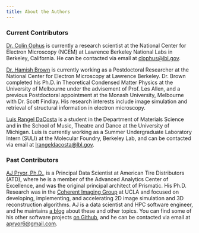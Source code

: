 ```yaml
---
title: About the Authors
---
```




### Current Contributors

[Dr. Colin Ophus](http://foundry.lbl.gov/people/colin_ophus.html) is currently a research scientist at the National Center for Electron Microscopy (NCEM) at Lawrence Berkeley National Labs in Berkeley, California. He can be contacted via email at clophus@lbl.gov.

[Dr. Hamish Brown](https://scholar.google.com.au/citations?user=QN2mSeoAAAAJ&hl=en) is currently working as a Postdoctoral Researcher at the National Center for Electron Microscopy at Lawrence Berkeley.  Dr. Brown completed his Ph.D. in Theoretical Condensed Matter Physics at the University of Melbourne under the advisement of Prof. Les Allen, and a previous Postdoctoral appointment at the Monash University, Melbourne with Dr. Scott Findlay. His research interests include image simulation and retrieval of structural information in electron microscopy.

[Luis Rangel DaCosta](http://www.linkedin.com/in/lerandc/) is a student in the Department of Materials Science and in the School of Music, Theatre and Dance at the University of Michigan. Luis is currently working as a Summer Undergraduate Laboratory Intern (SULI) at the Molecular Foundry, Berkeley Lab, and can be contacted via email at lrangeldacosta@lbl.gov.


### Past Contributors

[AJ Pryor, Ph.D.,](https://www.linkedin.com/in/alan-pryor-02a52b57/) is a Principal Data Scientist at American Tire Distributors (ATD), where he is a member of the Advanced Analytics Center of Excellence, and was the original principal architect of Prismatic. His Ph.D. Research was in the [Coherent Imaging Group](http://www.physics.ucla.edu/research/imaging/) at UCLA and focused on  developing, implementing, and accelerating 2D image simulation and 3D reconstruction algorithms. AJ is a data scientist and HPC software engineer, and he maintains [a blog](http://alanpryorjr.com/) about these and other topics. You can find some of his other software projects [on Github](https://github.com/apryor6), and he can be contacted via email at apryor6@gmail.com.

